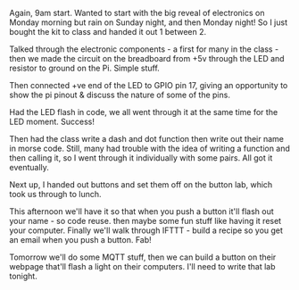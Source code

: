 Again, 9am start. Wanted to start with the big reveal of electronics on Monday morning but rain on Sunday night, and then Monday night! So I just bought the kit to class and handed it out 1 between 2.

Talked through the electronic components - a first for many in the class - then we made the circuit on the breadboard from +5v through the LED and resistor to ground on the Pi. Simple stuff.

Then connected +ve end of the LED to GPIO pin 17, giving an opportunity to show the pi pinout & discuss the nature of some of the pins.

Had the LED flash in code, we all went through it at the same time for the LED moment. Success!

Then had the class write a dash and dot function then write out their name in morse code. Still, many had trouble with the idea of writing a function and then calling it, so I went through it individually with some pairs. All got it eventually.

Next up, I handed out buttons and set them off on the button lab, which took us through to lunch.

This afternoon we'll have it so that when you push a button it'll flash out your name - so code reuse. then maybe some fun stuff like having it reset your computer. Finally we'll walk through IFTTT - build a recipe so you get an email when you push a button. Fab!

Tomorrow we'll do some MQTT stuff, then we can build a button on their webpage that'll flash a light on their computers. I'll need to write that lab tonight.